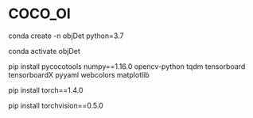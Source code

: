 # COCO_OI


conda create -n objDet python=3.7

conda activate objDet

pip install pycocotools numpy==1.16.0 opencv-python tqdm tensorboard tensorboardX pyyaml webcolors matplotlib

pip install torch==1.4.0

pip install torchvision==0.5.0

